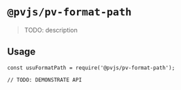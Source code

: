 # `@pvjs/pv-format-path`

> TODO: description

## Usage

```
const usuFormatPath = require('@pvjs/pv-format-path');

// TODO: DEMONSTRATE API
```
